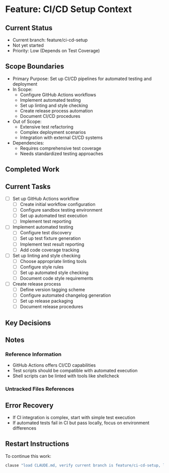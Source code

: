# Feature: CI/CD Setup Context

## Current Status
- Current branch: feature/ci-cd-setup
- Not yet started
- Priority: Low (Depends on Test Coverage)

## Scope Boundaries
- Primary Purpose: Set up CI/CD pipelines for automated testing and deployment
- In Scope: 
  - Configure GitHub Actions workflows
  - Implement automated testing
  - Set up linting and style checking
  - Create release process automation
  - Document CI/CD procedures
- Out of Scope:
  - Extensive test refactoring
  - Complex deployment scenarios
  - Integration with external CI/CD systems
- Dependencies:
  - Requires comprehensive test coverage
  - Needs standardized testing approaches

## Completed Work
<!-- No entries yet -->

## Current Tasks
- [ ] Set up GitHub Actions workflow
  - [ ] Create initial workflow configuration
  - [ ] Configure sandbox testing environment
  - [ ] Set up automated test execution
  - [ ] Implement test reporting

- [ ] Implement automated testing
  - [ ] Configure test discovery
  - [ ] Set up test fixture generation
  - [ ] Implement test result reporting
  - [ ] Add code coverage tracking

- [ ] Set up linting and style checking
  - [ ] Choose appropriate linting tools
  - [ ] Configure style rules
  - [ ] Set up automated style checking
  - [ ] Document code style requirements

- [ ] Create release process
  - [ ] Define version tagging scheme
  - [ ] Configure automated changelog generation
  - [ ] Set up release packaging
  - [ ] Document release procedures

## Key Decisions
<!-- No entries yet -->

## Notes
### Reference Information
- GitHub Actions offers CI/CD capabilities
- Test scripts should be compatible with automated execution
- Shell scripts can be linted with tools like shellcheck

### Untracked Files References
<!-- No untracked files yet -->

## Error Recovery
- If CI integration is complex, start with simple test execution
- If automated tests fail in CI but pass locally, focus on environment differences

## Restart Instructions
To continue this work:
```bash
clause "load CLAUDE.md, verify current branch is feature/ci-cd-setup, load appropriate context, and continue setup"
```